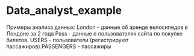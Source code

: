 # Data_analyst_example
Примеры анализа данных:
London - данные об аренде велосипедов в Лондоне за 2 года
Pass - данные о пользователях сайта по покупке билетов. USERS - пользователи (регистрируют пассажиров).PASSENGERS - пассажиры
